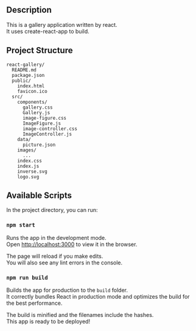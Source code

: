 ## Description

This is a gallery application written by react.<br>
It uses create-react-app to build.

## Project Structure

```
react-gallery/
  README.md
  package.json
  public/
    index.html
    favicon.ico
  src/
    components/
      gallery.css
      Gallery.js
      image-figure.css
      ImageFigure.js
      image-controller.css
      ImageController.js
    data/
      picture.json
    images/
      ...
    index.css
    index.js
    inverse.svg
    logo.svg
```

## Available Scripts

In the project directory, you can run:

### `npm start`

Runs the app in the development mode.<br>
Open [http://localhost:3000](http://localhost:3000) to view it in the browser.

The page will reload if you make edits.<br>
You will also see any lint errors in the console.

### `npm run build`

Builds the app for production to the `build` folder.<br>
It correctly bundles React in production mode and optimizes the build for the best performance.

The build is minified and the filenames include the hashes.<br>
This app is ready to be deployed!
